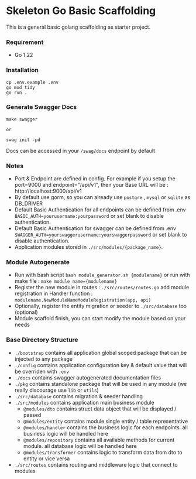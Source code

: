 # Skeleton Go Basic Scaffolding

This is a general basic golang scaffolding as starter project.

### Requirement
- Go 1.22

### Installation
```
cp .env.example .env
go mod tidy
go run .
```

### Generate Swagger Docs
```
make swagger

or 

swag init -pd
```

Docs can be accessed in your `/swag/docs` endpoint by default


### Notes 
- Port & Endpoint are defined in config. For example if you setup the port=9000 and endpoint="/api/v1", then your Base URL will be : http://localhost:9000/api/v1
- By default use gorm, so you can already use `postgre` , `mysql` or `sqlite` as DB_DRIVER
- Default Basic Authentication for all endpoints can be defined from .env `BASIC_AUTH=yourusername:yourpassword` or set blank to disable authentication.
- Default Basic Authentication for swagger can be defined from .env `SWAGGER_AUTH=yourswaggerusername:yourswaggerpassword` or set blank to disable authentication.
- Application modules stored in `./src/modules/{package_name}`.


### Module Autogenerate
- Run with bash script `bash module_generator.sh {modulename}` or run with make file : `make module name={modulename}`
- Register the new module in routes : `./src/routes/routes.go` add module registration in Handler function : `modulename.NewModuleNameModuleRegistration(app, api)`
- Optionally, register the entity migration or seeder to `./src/database` too (optional)
- Module scaffold finish, you can start modify the module based on your needs



### Base Directory Structure
- `./bootstrap` contains all application global scoped package that can be injected to any package
- `./config` contains application configuration key & default value that will be overriden with `.env`
- `./docs` contains swagger autogenerated documentation files
- `./pkg` contains standalone package that will be used in any module (we really discourage use `lib` or `utils`)
- `./src/database` contains migration & seeder handling
- `./src/modules` contains application main business module
    - `@modules/dto` contains struct data object that will be displayed / passed
    - `@modules/entity` contains module single entity / table representative
    - `@modules/handler` contains the business logic for each endpoints. all business logic will be handled here
    - `@modules/repository` contains all available methods for current module. all database logic will be handled here
    - `@modules/transformer` contains logic to transform data from dto to entity or vice versa
- `./src/routes` contains routing and middleware logic that connect to modules